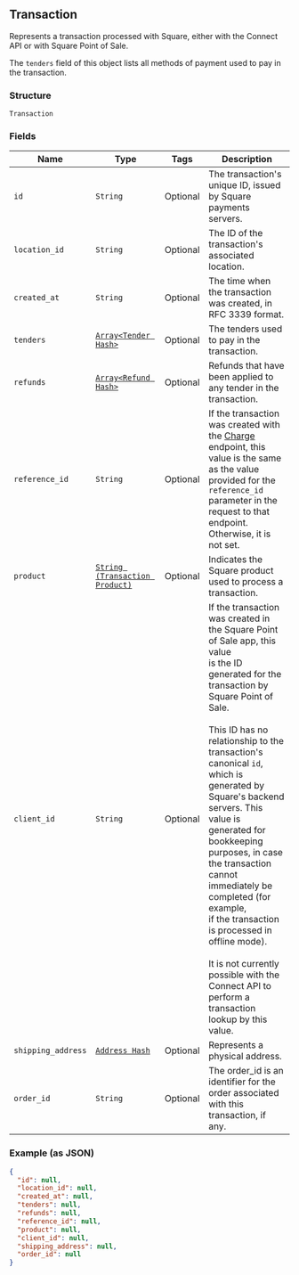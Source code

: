 ## Transaction

Represents a transaction processed with Square, either with the
Connect API or with Square Point of Sale.

The `tenders` field of this object lists all methods of payment used to pay in
the transaction.

### Structure

`Transaction`

### Fields

| Name | Type | Tags | Description |
|  --- | --- | --- | --- |
| `id` | `String` | Optional | The transaction's unique ID, issued by Square payments servers. |
| `location_id` | `String` | Optional | The ID of the transaction's associated location. |
| `created_at` | `String` | Optional | The time when the transaction was created, in RFC 3339 format. |
| `tenders` | [`Array<Tender Hash>`](/doc/models/tender.md) | Optional | The tenders used to pay in the transaction. |
| `refunds` | [`Array<Refund Hash>`](/doc/models/refund.md) | Optional | Refunds that have been applied to any tender in the transaction. |
| `reference_id` | `String` | Optional | If the transaction was created with the [Charge](#endpoint-charge)<br>endpoint, this value is the same as the value provided for the `reference_id`<br>parameter in the request to that endpoint. Otherwise, it is not set. |
| `product` | [`String (Transaction Product)`]($m/TransactionProduct) | Optional | Indicates the Square product used to process a transaction. |
| `client_id` | `String` | Optional | If the transaction was created in the Square Point of Sale app, this value<br>is the ID generated for the transaction by Square Point of Sale.<br><br>This ID has no relationship to the transaction's canonical `id`, which is<br>generated by Square's backend servers. This value is generated for bookkeeping<br>purposes, in case the transaction cannot immediately be completed (for example,<br>if the transaction is processed in offline mode).<br><br>It is not currently possible with the Connect API to perform a transaction<br>lookup by this value. |
| `shipping_address` | [`Address Hash`](/doc/models/address.md) | Optional | Represents a physical address. |
| `order_id` | `String` | Optional | The order_id is an identifier for the order associated with this transaction, if any. |

### Example (as JSON)

```json
{
  "id": null,
  "location_id": null,
  "created_at": null,
  "tenders": null,
  "refunds": null,
  "reference_id": null,
  "product": null,
  "client_id": null,
  "shipping_address": null,
  "order_id": null
}
```

